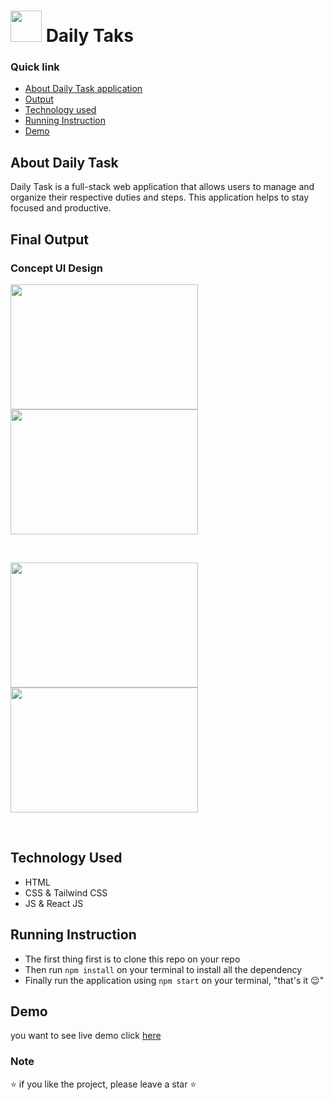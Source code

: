 # <img src="https://user-images.githubusercontent.com/57604289/155508952-574739e0-fb0d-4d9b-b5d7-2b1c8c37ef4b.png" width="50px" height="50px"> Daily Taks


### Quick link

- [About Daily Task application](#about-daily-task)
- [Output](#final-output)
- [Technology used](#technology-used)
- [Running Instruction](#running-instruction)
- [Demo](#demo)

<!-- - [Vision](#vision)
- [Version](#version) -->

## About Daily Task

Daily Task is a full-stack web application that allows users to manage and organize their respective duties and steps. This application helps to stay focused and productive.<br>

## Final Output

### Concept UI Design

<p float="left">
<img src="https://user-images.githubusercontent.com/57604289/155513445-e3597626-8732-4ebe-81f2-67da831821fb.png" width="300px" height="200px">
<img src="https://user-images.githubusercontent.com/57604289/155513582-c91515ac-efae-4588-9a6d-8594d5f4b1cc.png" width="300px" height="200px">
</p>
<br>
<p float="left">
<img src="https://user-images.githubusercontent.com/57604289/155513909-bea0a943-34de-4047-abc0-2147a90fedb0.png" width="300px" height="200px">
<img src="https://user-images.githubusercontent.com/57604289/155514048-571b6cdb-c096-4883-9100-477f0dc4bebb.png" width="300px" height="200px">
</p>
<br>

## Technology Used

- HTML
- CSS & Tailwind CSS
- JS & React JS

## Running Instruction

- The first thing first is to clone this repo on your repo
- Then run ```npm install``` on your terminal to install all the dependency 
- Finally run the application using ```npm start``` on your terminal, "that's it 😉"

## Demo
you want to see live demo click [here](https://daily-task-birukendris.netlify.app/)

### Note
⭐ if you like the project, please leave a star ⭐
